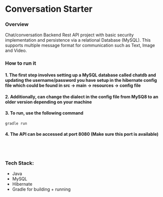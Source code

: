 # Conversation Starter
### Overview

Chat/conversation Backend Rest API project with basic security implementation and persistence via a relational Database (MySQL). This supports multiple message format for communication such as Text, Image and Video.

### How to run it

#### 1. The first step involves setting up a MySQL database called chatdb and updating the username/password you have setup in the hibernate config file which could be found in src -> main -> resources -> config file

#### 2. Additionally, can change the dialect in the config file from MySQ8 to an older version depending on your machine

#### 3. To run, use the following command


```
gradle run
```

#### 4. The API can be accessed at port 8080 (Make sure this port is available)

<br>
<br>

### Tech Stack:
* Java
* MySQL
* Hibernate
* Gradle for building + running


